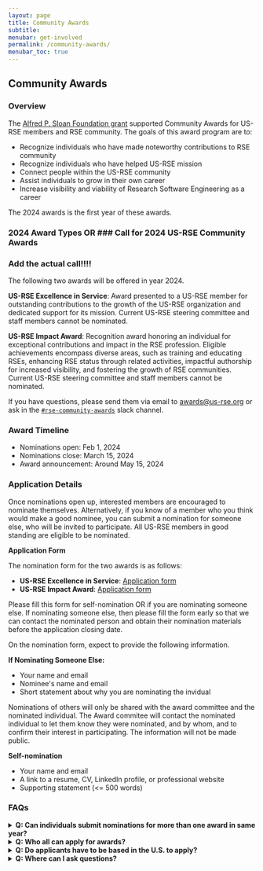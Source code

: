 ```yaml
---
layout: page
title: Community Awards
subtitle:
menubar: get-involved
permalink: /community-awards/
menubar_toc: true
---
```


## Community Awards

### Overview

The [Alfred P. Sloan Foundation grant](https://us-rse.org/2023-04-27-sloan-grant-initiatives/)
supported Community Awards for US-RSE members and RSE community. The goals of this award program are to:

- Recognize individuals who have made noteworthy contributions to RSE community
- Recognize individuals who have helped US-RSE mission
- Connect people within the US-RSE community
- Assist individuals to grow in their own career
- Increase visibility and viability of Research Software Engineering as a career

The 2024 awards is the first year of these awards. 

### 2024 Award Types OR ### Call for 2024 US-RSE Community Awards
### Add the actual call!!!!

The following two awards will be offered in year 2024.

**US-RSE Excellence in Service**: 
Award presented to a US-RSE member for outstanding contributions to the growth of the US-RSE organization and dedicated support for its mission. Current US-RSE steering committee and staff members cannot be nominated.

**US-RSE Impact Award**: 
Recognition award honoring an individual for exceptional contributions and impact in the RSE profession. Eligible achievements encompass diverse areas, such as training and educating RSEs, enhancing RSE status through related activities, impactful authorship for increased visibility, and fostering the growth of RSE communities.  Current US-RSE steering committee and staff members cannot be nominated.

If you have questions, please send them via email to [awards@us-rse.org](mailto:awards@us-rse.org)
or ask in the [`#rse-community-awards`](https://usrse.slack.com/archives/C061FLX5J57) slack channel.


### Award Timeline
* Nominations open: Feb 1, 2024
* Nominations close: March 15, 2024
* Award announcement:  Around May 15, 2024 


### Application Details

Once nominations open up, interested members are encouraged to nominate themselves.
Alternatively, if you know of a member who you think would make a good nominee, you can submit a nomination 
for someone else, who will be invited to participate.  All US-RSE members in good standing are eligible to be nominated.

**Application  Form**

The nomination form for the two awards is as follows:
* **US-RSE Excellence in Service**: [Application form](https://docs.google.com/forms/d/e/1FAIpQLSfMBJR5VoQyg15XJRvFwigmUwt31g9QL7JJ3pXWU7GtBPXF8Q/viewform)
* **US-RSE Impact Award**:  [Application form](https://docs.google.com/forms/d/e/1FAIpQLSfun2ePaHiXEt4CnceCBiB4TBI5ORlC8KwkjgslahPhVs1jdw/viewform)

Please fill this form for self-nomination OR if you are nominating someone else. If nominating someone else, then please fill the form early so that we can contact the nominated person and obtain their nomination materials before the application closing date.

On the nomination form, expect to provide the following information.

**If Nominating Someone Else:**
* Your name and email
* Nominee's name and email
* Short statement about why you are nominating the invidual

Nominations of others will only be shared with the award committee and the
nominated individual. The Award commitee  will contact the nominated individual
to let them know they were nominated, and by whom, and to confirm their
interest in participating. The information will not be made public.

**Self-nomination**

* Your name and email
* A link to a resume, CV, LinkedIn profile, or professional website
* Supporting statement (<= 500 words)


### FAQs

<details>
  <summary><b>Q: Can individuals submit nominations for more than one award in same year?</b></summary>
    A: No, individuals cannot apply for multiple awards in the same year.
</details>

<details>
  <summary><b>Q: Who all can apply for awards? </b></summary>
    A: The applicant/nominee has to be a current US-RSE member. Current US-RSE Steering Committee members or staff members cannot apply for awards.
</details>

<details>
  <summary><b>Q: Do applicants have to be based in the U.S. to apply?</b></summary>
    A: No; any member of US-RSE is eligible to apply.
</details>

<details>
  <summary><b>Q: Where can I ask questions?</b></summary>
    A: An [#rse-community-awards](LINK) channel is available on Slack or send an email to [awards@us-rse.org](mailto:awards@us-rse.org) for questions and discussions.
</details>
